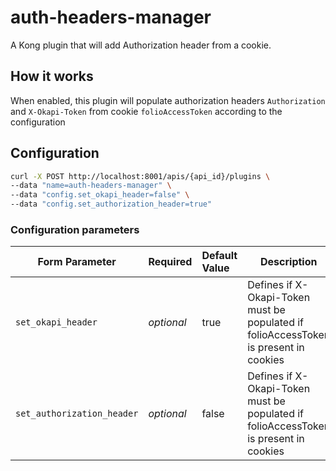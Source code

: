 # auth-headers-manager

A Kong plugin that will add Authorization header from a cookie.

## How it works

When enabled, this plugin will populate authorization headers `Authorization` and `X-Okapi-Token` from
cookie `folioAccessToken` according to the configuration

## Configuration

```bash
curl -X POST http://localhost:8001/apis/{api_id}/plugins \
--data "name=auth-headers-manager" \
--data "config.set_okapi_header=false" \
--data "config.set_authorization_header=true"
```

### Configuration parameters

| Form Parameter             | Required   | Default Value | Description                                                                          |
|----------------------------|------------|:--------------|--------------------------------------------------------------------------------------|
| `set_okapi_header`         | *optional* | true          | Defines if X-Okapi-Token must be populated if folioAccessToken is present in cookies |
| `set_authorization_header` | *optional* | false         | Defines if X-Okapi-Token must be populated if folioAccessToken is present in cookies |
